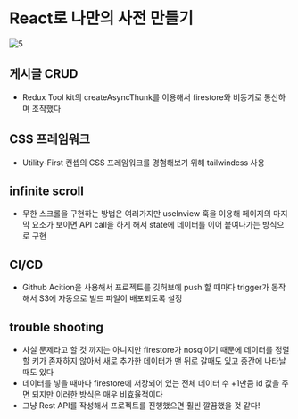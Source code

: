 # React로 나만의 사전 만들기
![5](https://user-images.githubusercontent.com/55455103/173186721-f24bb07f-85de-42d2-a4b1-0458b82620bd.gif)


## 게시글 CRUD
- Redux Tool kit의 createAsyncThunk를 이용해서 firestore와 비동기로 통신하며 조작했다
## CSS 프레임워크
- Utility-First 컨셉의 CSS 프레임워크를 경험해보기 위해 tailwindcss 사용
## infinite scroll
- 무한 스크롤을 구현하는 방법은 여러가지만 useInview 훅을 이용해 페이지의 마지막 요소가 보이면 API call을 하게 해서 state에 데이터를 이어 붙여나가는 방식으로 구현
## CI/CD
- Github Acition을 사용해서 프로젝트를 깃허브에 push 할 때마다 trigger가 동작해서 S3에 자동으로 빌드 파일이 배포되도록 설정

## trouble shooting
- 사실 문제라고 할 것 까지는 아니지만 firestore가 nosql이기 때문에 데이터를 정렬할 키가 존재하지 않아서 새로 추가한 데이터가 맨 뒤로 갈때도 있고 중간에 나타날 때도 있다
- 데이터를 넣을 때마다 firestore에 저장되어 있는 전체 데이터 수 +1만큼 id 값을 주면 되지만 이러한 방식은 매우 비효율적이다
- 그냥 Rest API를 작성해서 프로젝트를 진행했으면 훨씬 깔끔했을 것 같다!


